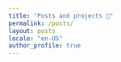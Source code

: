 ```yaml
---
title: "Posts and projects 🤖"
permalink: /posts/
layout: posts
locale: "en-US"
author_profile: true
---
```


<script>
    // BY BUBU :D
    // Get the sidebar with class names sidebar sticky
    let sidebar = document.getElementsByClassName("sidebar sticky")[0];
    // Remove hover effect
    sidebar.classList.remove("hover");
    // Change Opacity to 1
    sidebar.style.opacity = 1;
</script>
